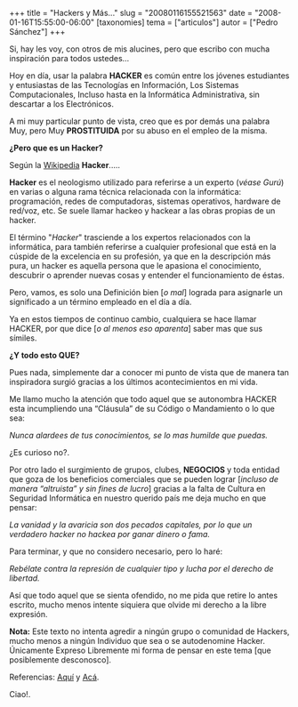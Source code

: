 +++
title = "Hackers y Más..."
slug = "20080116155521563"
date = "2008-01-16T15:55:00-06:00"
[taxonomies]
tema = ["articulos"]
autor = ["Pedro Sánchez"]
+++

Si, hay les voy, con otros de mis alucines, pero que escribo con mucha
inspiración para todos ustedes…

Hoy en día, usar la palabra **HACKER** es común entre los jóvenes
estudiantes y entusiastas de las Tecnologías en Información, Los
Sistemas Computacionales, Incluso hasta en la Informática
Administrativa, sin descartar a los Electrónicos.

A mi muy particular punto de vista, creo que es por demás una palabra
Muy, pero Muy **PROSTITUIDA** por su abuso en el empleo de la misma.

**¿Pero que es un Hacker?**

Según la [Wikipedia](http://es.wikipedia.org/wiki/Hacker "Hacker")
**Hacker**.....

<!-- more -->
**Hacker** es el neologismo utilizado para referirse a un experto
(*véase Gurú*) en varias o alguna rama técnica relacionada con la
informática: programación, redes de computadoras, sistemas operativos,
hardware de red/voz, etc. Se suele llamar hackeo y hackear a las obras
propias de un hacker.

El término "*Hacker*" trasciende a los expertos relacionados con la
informática, para también referirse a cualquier profesional que está en
la cúspide de la excelencia en su profesión, ya que en la descripción
más pura, un hacker es aquella persona que le apasiona el conocimiento,
descubrir o aprender nuevas cosas y entender el funcionamiento de éstas.

Pero, vamos, es solo una Definición bien \[*o mal*\] lograda para
asignarle un significado a un término empleado en el día a día.

Ya en estos tiempos de continuo cambio, cualquiera se hace llamar
HACKER, por que dice \[*o al menos eso aparenta*\] saber mas que sus
símiles.

**¿Y todo esto QUE?**

Pues nada, simplemente dar a conocer mi punto de vista que de manera tan
inspiradora surgió gracias a los últimos acontecimientos en mi vida.

Me llamo mucho la atención que todo aquel que se autonombra HACKER esta
incumpliendo una “Cláusula” de su Código o Mandamiento o lo que sea:

*Nunca alardees de tus conocimientos, se lo mas humilde que puedas.*

¿Es curioso no?.

Por otro lado el surgimiento de grupos, clubes, **NEGOCIOS** y toda
entidad que goza de los beneficios comerciales que se pueden lograr
\[*incluso de manera “altruista” y sin fines de lucro*\] gracias a la
falta de Cultura en Seguridad Informática en nuestro querido país me
deja mucho en que pensar:

*La vanidad y la avaricia son dos pecados capitales, por lo que un
verdadero hacker no hackea por ganar dinero o fama.*

Para terminar, y que no considero necesario, pero lo haré:

*Rebélate contra la represión de cualquier tipo y lucha por el derecho
de libertad.*

Así que todo aquel que se sienta ofendido, no me pida que retire lo
antes escrito, mucho menos intente siquiera que olvide mi derecho a la
libre expresión.

**Nota:** Este texto no intenta agredir a ningún grupo o comunidad de
Hackers, mucho menos a ningún Individuo que sea o se autodenomine
Hacker. Únicamente Expreso Libremente mi forma de pensar en este tema
\[que posiblemente desconosco\].

Referencias: [Aquí](http://es.wikipedia.org/wiki/Hacker "Hacker") y
[Acá](http://es.passado.com/blogEntry.aspx?entry_id=56634 "¿Madamientos?").

Ciao!.

